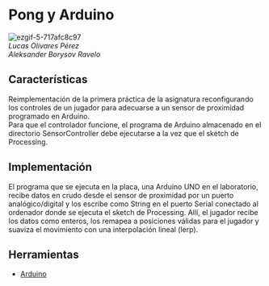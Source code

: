 # Pong y Arduino
![ezgif-5-717afc8c97](https://user-images.githubusercontent.com/47455265/153283496-124530cf-142f-4950-901d-519f9b7ff0e7.gif)
<br>*Lucas Olivares Pérez*<br>*Aleksander Borysov Ravelo*
## Características
Reimplementación de la primera práctica de la asignatura reconfigurando los controles de un jugador para adecuarse a un sensor de proximidad programado en Arduino.<br>Para que el controlador funcione, el programa de Arduino almacenado en el directorio SensorController debe ejecutarse a la vez que el sketch de Processing.
## Implementación
El programa que se ejecuta en la placa, una Arduino UNO en el laboratorio, recibe datos en crudo desde el sensor de proximidad por un puerto analógico/digital y los escribe como String en el puerto Serial conectado al ordenador donde se ejecuta el sketch de Processing. Allí, el jugador recibe los datos como enteros, los remapea a posiciones válidas para el jugador y suaviza el movimiento con una interpolación lineal (lerp).
## Herramientas
- [Arduino](https://www.arduino.cc/reference/en/)